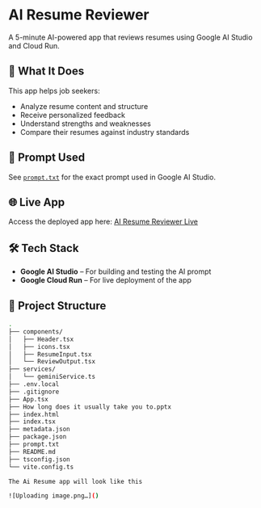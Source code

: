 # AI Resume Reviewer

A 5-minute AI-powered app that reviews resumes using Google AI Studio and Cloud Run.

## 🚀 What It Does

This app helps job seekers:
- Analyze resume content and structure
- Receive personalized feedback
- Understand strengths and weaknesses
- Compare their resumes against industry standards

## 🧠 Prompt Used

See [`prompt.txt`](./prompt.txt) for the exact prompt used in Google AI Studio.

## 🌐 Live App

Access the deployed app here: [AI Resume Reviewer Live](https://ai-resume-reviewer-408860617009.us-west1.run.app)




## 🛠 Tech Stack

- **Google AI Studio** – For building and testing the AI prompt
- **Google Cloud Run** – For live deployment of the app

## 📂 Project Structure

```bash
.
├── components/
│   ├── Header.tsx
│   ├── icons.tsx
│   ├── ResumeInput.tsx
│   └── ReviewOutput.tsx
├── services/
│   └── geminiService.ts
├── .env.local
├── .gitignore
├── App.tsx
├── How long does it usually take you to.pptx
├── index.html
├── index.tsx
├── metadata.json
├── package.json
├── prompt.txt
├── README.md
├── tsconfig.json
└── vite.config.ts

The Ai Resume app will look like this

![Uploading image.png…]()


